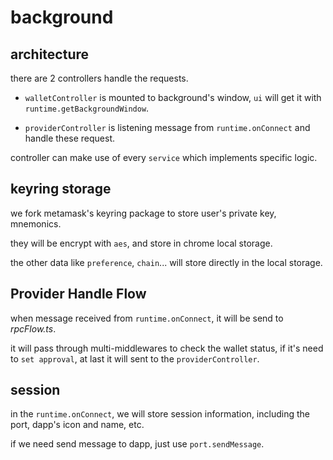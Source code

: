 # background

## architecture

there are 2 controllers handle the requests.

- `walletController` is mounted to background's window, `ui` will get it with `runtime.getBackgroundWindow`.

- `providerController` is listening message from `runtime.onConnect` and handle these request.

controller can make use of every `service` which implements specific logic.

## keyring storage

we fork metamask's keyring package to store user's private key, mnemonics.

they will be encrypt with `aes`, and store in chrome local storage.

the other data like `preference`, `chain`... will store directly in the local storage.

## Provider Handle Flow

when message received from `runtime.onConnect`, it will be send to _rpcFlow.ts_.

it will pass through multi-middlewares to check the wallet status, if it's need to `set approval`, at last it will sent to the `providerController`.


## session

in the `runtime.onConnect`, we will store session information, including the port, dapp's icon and name, etc.

if we need send message to dapp, just use `port.sendMessage`.

